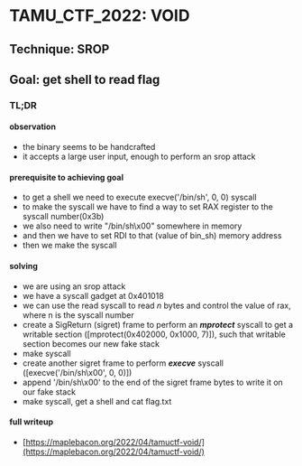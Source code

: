 # TAMU_CTF_2022: VOID

## Technique: SROP

## Goal: get shell to read flag

### TL;DR

#### observation

- the binary seems to be handcrafted
- it accepts a large user input, enough to perform an srop attack

#### prerequisite to achieving goal

- to get a shell we need to execute execve('/bin/sh', 0, 0) syscall
- to make the syscall we have to find a way to set RAX register to the syscall number(0x3b)
- we also need to write "/bin/sh\x00" somewhere in memory
- and then we have to set RDI to that (value of bin_sh) memory address
- then we make the syscall

#### solving

- we are using an srop attack
- we have a syscall gadget at 0x401018
- we can use the read syscall to read *n* bytes and control the value of rax, where n is the syscall number
- create a SigReturn (sigret) frame to perform an ***mprotect*** syscall to get a writable section ([mprotect(0x402000, 0x1000, 7)]), such that writable section becomes our new fake stack
- make syscall
- create another sigret frame to perform ***execve*** syscall ([execve('/bin/sh\x00', 0, 0)])
- append '/bin/sh\x00' to the end of the sigret frame bytes to write it on our fake stack
- make syscall, get a shell and cat flag.txt

#### full writeup

- [https://maplebacon.org/2022/04/tamuctf-void/](https://maplebacon.org/2022/04/tamuctf-void/)
